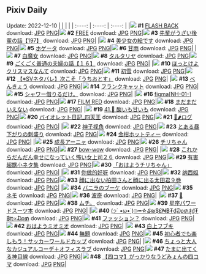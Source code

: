 ## Pixiv Daily
Update: 2022-12-10
|      |      |      |
| :----: | :----: | :----: |
|![](https://pixiv.microyu.workers.dev/c/240x480/img-master/img/2022/12/08/00/00/03/103424118_p0_master1200.jpg) **#1** [FLASH BACK](https://www.pixiv.net/artworks/103424118) download: [JPG](https://pixiv.microyu.workers.dev/img-original/img/2022/12/08/00/00/03/103424118_p0.jpg) [PNG](https://pixiv.microyu.workers.dev/img-original/img/2022/12/08/00/00/03/103424118_p0.png)|![](https://pixiv.microyu.workers.dev/c/240x480/img-master/img/2022/12/09/00/00/10/103449092_p0_master1200.jpg) **#2** [FREE](https://www.pixiv.net/artworks/103449092) download: [JPG](https://pixiv.microyu.workers.dev/img-original/img/2022/12/09/00/00/10/103449092_p0.jpg) [PNG](https://pixiv.microyu.workers.dev/img-original/img/2022/12/09/00/00/10/103449092_p0.png)|![](https://pixiv.microyu.workers.dev/c/240x480/img-master/img/2022/12/09/19/02/30/103465749_p0_master1200.jpg) **#3** [先輩がうざい後輩の話【197】](https://www.pixiv.net/artworks/103465749) download: [JPG](https://pixiv.microyu.workers.dev/img-original/img/2022/12/09/19/02/30/103465749_p0.jpg) [PNG](https://pixiv.microyu.workers.dev/img-original/img/2022/12/09/19/02/30/103465749_p0.png)|
|![](https://pixiv.microyu.workers.dev/c/240x480/img-master/img/2022/12/08/16/00/01/103436742_p0_master1200.jpg) **#4** [美少女の絵です](https://www.pixiv.net/artworks/103436742) download: [JPG](https://pixiv.microyu.workers.dev/img-original/img/2022/12/08/16/00/01/103436742_p0.jpg) [PNG](https://pixiv.microyu.workers.dev/img-original/img/2022/12/08/16/00/01/103436742_p0.png)|![](https://pixiv.microyu.workers.dev/c/240x480/img-master/img/2022/12/09/01/01/03/103450979_p0_master1200.jpg) **#5** [ホゲータ](https://www.pixiv.net/artworks/103450979) download: [JPG](https://pixiv.microyu.workers.dev/img-original/img/2022/12/09/01/01/03/103450979_p0.jpg) [PNG](https://pixiv.microyu.workers.dev/img-original/img/2022/12/09/01/01/03/103450979_p0.png)|![](https://pixiv.microyu.workers.dev/c/240x480/img-master/img/2022/12/08/08/08/14/103430917_p0_master1200.jpg) **#6** [甘雨](https://www.pixiv.net/artworks/103430917) download: [JPG](https://pixiv.microyu.workers.dev/img-original/img/2022/12/08/08/08/14/103430917_p0.jpg) [PNG](https://pixiv.microyu.workers.dev/img-original/img/2022/12/08/08/08/14/103430917_p0.png)|
|![](https://pixiv.microyu.workers.dev/c/240x480/img-master/img/2022/12/08/00/00/06/103424145_p0_master1200.jpg) **#7** [白魔女](https://www.pixiv.net/artworks/103424145) download: [JPG](https://pixiv.microyu.workers.dev/img-original/img/2022/12/08/00/00/06/103424145_p0.jpg) [PNG](https://pixiv.microyu.workers.dev/img-original/img/2022/12/08/00/00/06/103424145_p0.png)|![](https://pixiv.microyu.workers.dev/c/240x480/img-master/img/2022/12/08/08/09/33/103430931_p0_master1200.jpg) **#8** [タルタリヤ](https://www.pixiv.net/artworks/103430931) download: [JPG](https://pixiv.microyu.workers.dev/img-original/img/2022/12/08/08/09/33/103430931_p0.jpg) [PNG](https://pixiv.microyu.workers.dev/img-original/img/2022/12/08/08/09/33/103430931_p0.png)|![](https://pixiv.microyu.workers.dev/c/240x480/img-master/img/2022/12/09/17/17/04/103463387_p0_master1200.jpg) **#9** [ごくごく普通の夫婦の話【１６】](https://www.pixiv.net/artworks/103463387) download: [JPG](https://pixiv.microyu.workers.dev/img-original/img/2022/12/09/17/17/04/103463387_p0.jpg) [PNG](https://pixiv.microyu.workers.dev/img-original/img/2022/12/09/17/17/04/103463387_p0.png)|
|![](https://pixiv.microyu.workers.dev/c/240x480/img-master/img/2022/12/09/07/30/01/103455756_p0_master1200.jpg) **#10** [ほっとけよクリスマスなんて](https://www.pixiv.net/artworks/103455756) download: [JPG](https://pixiv.microyu.workers.dev/img-original/img/2022/12/09/07/30/01/103455756_p0.jpg) [PNG](https://pixiv.microyu.workers.dev/img-original/img/2022/12/09/07/30/01/103455756_p0.png)|![](https://pixiv.microyu.workers.dev/c/240x480/img-master/img/2022/12/09/00/00/05/103449051_p0_master1200.jpg) **#11** [初雪](https://www.pixiv.net/artworks/103449051) download: [JPG](https://pixiv.microyu.workers.dev/img-original/img/2022/12/09/00/00/05/103449051_p0.jpg) [PNG](https://pixiv.microyu.workers.dev/img-original/img/2022/12/09/00/00/05/103449051_p0.png)|![](https://pixiv.microyu.workers.dev/c/240x480/img-master/img/2022/12/09/00/14/26/103449705_p0_master1200.jpg) **#12** [【※SVネタバレ】次こそ「うちおとす」](https://www.pixiv.net/artworks/103449705) download: [JPG](https://pixiv.microyu.workers.dev/img-original/img/2022/12/09/00/14/26/103449705_p0.jpg) [PNG](https://pixiv.microyu.workers.dev/img-original/img/2022/12/09/00/14/26/103449705_p0.png)|
|![](https://pixiv.microyu.workers.dev/c/240x480/img-master/img/2022/12/08/18/00/59/103439066_p0_master1200.jpg) **#13** [べんきょう](https://www.pixiv.net/artworks/103439066) download: [JPG](https://pixiv.microyu.workers.dev/img-original/img/2022/12/08/18/00/59/103439066_p0.jpg) [PNG](https://pixiv.microyu.workers.dev/img-original/img/2022/12/08/18/00/59/103439066_p0.png)|![](https://pixiv.microyu.workers.dev/c/240x480/img-master/img/2022/12/08/20/30/01/103442553_p0_master1200.jpg) **#14** [フランクキャット](https://www.pixiv.net/artworks/103442553) download: [JPG](https://pixiv.microyu.workers.dev/img-original/img/2022/12/08/20/30/01/103442553_p0.jpg) [PNG](https://pixiv.microyu.workers.dev/img-original/img/2022/12/08/20/30/01/103442553_p0.png)|![](https://pixiv.microyu.workers.dev/c/240x480/img-master/img/2022/12/09/09/48/11/103457142_p0_master1200.jpg) **#15** [シャワー借りるだけ。](https://www.pixiv.net/artworks/103457142) download: [JPG](https://pixiv.microyu.workers.dev/img-original/img/2022/12/09/09/48/11/103457142_p0.jpg) [PNG](https://pixiv.microyu.workers.dev/img-original/img/2022/12/09/09/48/11/103457142_p0.png)|
|![](https://pixiv.microyu.workers.dev/c/240x480/img-master/img/2022/12/08/19/26/15/103440958_p0_master1200.jpg) **#16** [figma[NH-01-]](https://www.pixiv.net/artworks/103440958) download: [JPG](https://pixiv.microyu.workers.dev/img-original/img/2022/12/08/19/26/15/103440958_p0.jpg) [PNG](https://pixiv.microyu.workers.dev/img-original/img/2022/12/08/19/26/15/103440958_p0.png)|![](https://pixiv.microyu.workers.dev/c/240x480/img-master/img/2022/12/09/13/43/23/103460203_p0_master1200.jpg) **#17** [FILM RED](https://www.pixiv.net/artworks/103460203) download: [JPG](https://pixiv.microyu.workers.dev/img-original/img/2022/12/09/13/43/23/103460203_p0.jpg) [PNG](https://pixiv.microyu.workers.dev/img-original/img/2022/12/09/13/43/23/103460203_p0.png)|![](https://pixiv.microyu.workers.dev/c/240x480/img-master/img/2022/12/08/00/00/44/103424312_p0_master1200.jpg) **#18** [まだまだいえない](https://www.pixiv.net/artworks/103424312) download: [JPG](https://pixiv.microyu.workers.dev/img-original/img/2022/12/08/00/00/44/103424312_p0.jpg) [PNG](https://pixiv.microyu.workers.dev/img-original/img/2022/12/08/00/00/44/103424312_p0.png)|
|![](https://pixiv.microyu.workers.dev/c/240x480/img-master/img/2022/12/09/00/00/15/103449133_p0_master1200.jpg) **#19** [41.🔮 酸いも甘いも](https://www.pixiv.net/artworks/103449133) download: [JPG](https://pixiv.microyu.workers.dev/img-original/img/2022/12/09/00/00/15/103449133_p0.jpg) [PNG](https://pixiv.microyu.workers.dev/img-original/img/2022/12/09/00/00/15/103449133_p0.png)|![](https://pixiv.microyu.workers.dev/c/240x480/img-master/img/2022/12/09/14/17/11/103460687_p0_master1200.jpg) **#20** [バイオレット日記_四天王](https://www.pixiv.net/artworks/103460687) download: [JPG](https://pixiv.microyu.workers.dev/img-original/img/2022/12/09/14/17/11/103460687_p0.jpg) [PNG](https://pixiv.microyu.workers.dev/img-original/img/2022/12/09/14/17/11/103460687_p0.png)|![](https://pixiv.microyu.workers.dev/c/240x480/img-master/img/2022/12/08/01/41/15/103426857_p0_master1200.jpg) **#21** [🍙🌶️ログ](https://www.pixiv.net/artworks/103426857) download: [JPG](https://pixiv.microyu.workers.dev/img-original/img/2022/12/08/01/41/15/103426857_p0.jpg) [PNG](https://pixiv.microyu.workers.dev/img-original/img/2022/12/08/01/41/15/103426857_p0.png)|
|![](https://pixiv.microyu.workers.dev/c/240x480/img-master/img/2022/12/08/13/10/54/103434665_p0_master1200.jpg) **#22** [神子视角](https://www.pixiv.net/artworks/103434665) download: [JPG](https://pixiv.microyu.workers.dev/img-original/img/2022/12/08/13/10/54/103434665_p0.jpg) [PNG](https://pixiv.microyu.workers.dev/img-original/img/2022/12/08/13/10/54/103434665_p0.png)|![](https://pixiv.microyu.workers.dev/c/240x480/img-master/img/2022/12/08/02/26/01/103427582_p0_master1200.jpg) **#23** [とある昼下がりの刺盛り](https://www.pixiv.net/artworks/103427582) download: [JPG](https://pixiv.microyu.workers.dev/img-original/img/2022/12/08/02/26/01/103427582_p0.jpg) [PNG](https://pixiv.microyu.workers.dev/img-original/img/2022/12/08/02/26/01/103427582_p0.png)|![](https://pixiv.microyu.workers.dev/c/240x480/img-master/img/2022/12/09/20/30/02/103468126_p0_master1200.jpg) **#24** [金柑ホットティー](https://www.pixiv.net/artworks/103468126) download: [JPG](https://pixiv.microyu.workers.dev/img-original/img/2022/12/09/20/30/02/103468126_p0.jpg) [PNG](https://pixiv.microyu.workers.dev/img-original/img/2022/12/09/20/30/02/103468126_p0.png)|
|![](https://pixiv.microyu.workers.dev/c/240x480/img-master/img/2022/12/09/02/42/50/103452887_p0_master1200.jpg) **#25** [成長アーニャ](https://www.pixiv.net/artworks/103452887) download: [JPG](https://pixiv.microyu.workers.dev/img-original/img/2022/12/09/02/42/50/103452887_p0.jpg) [PNG](https://pixiv.microyu.workers.dev/img-original/img/2022/12/09/02/42/50/103452887_p0.png)|![](https://pixiv.microyu.workers.dev/c/240x480/img-master/img/2022/12/09/08/08/38/103456140_p0_master1200.jpg) **#26** [チリちゃん](https://www.pixiv.net/artworks/103456140) download: [JPG](https://pixiv.microyu.workers.dev/img-original/img/2022/12/09/08/08/38/103456140_p0.jpg) [PNG](https://pixiv.microyu.workers.dev/img-original/img/2022/12/09/08/08/38/103456140_p0.png)|![](https://pixiv.microyu.workers.dev/c/240x480/img-master/img/2022/12/08/19/09/09/103440524_p0_master1200.jpg) **#27** [bow-wow](https://www.pixiv.net/artworks/103440524) download: [JPG](https://pixiv.microyu.workers.dev/img-original/img/2022/12/08/19/09/09/103440524_p0.jpg) [PNG](https://pixiv.microyu.workers.dev/img-original/img/2022/12/08/19/09/09/103440524_p0.png)|
|![](https://pixiv.microyu.workers.dev/c/240x480/img-master/img/2022/12/08/17/03/46/103437914_p0_master1200.jpg) **#28** [これからだんだん幸せになっていく怖い女上司２６](https://www.pixiv.net/artworks/103437914) download: [JPG](https://pixiv.microyu.workers.dev/img-original/img/2022/12/08/17/03/46/103437914_p0.jpg) [PNG](https://pixiv.microyu.workers.dev/img-original/img/2022/12/08/17/03/46/103437914_p0.png)|![](https://pixiv.microyu.workers.dev/c/240x480/img-master/img/2022/12/08/07/45/16/103430664_p0_master1200.jpg) **#29** [有害超獣小ネタ集](https://www.pixiv.net/artworks/103430664) download: [JPG](https://pixiv.microyu.workers.dev/img-original/img/2022/12/08/07/45/16/103430664_p0.jpg) [PNG](https://pixiv.microyu.workers.dev/img-original/img/2022/12/08/07/45/16/103430664_p0.png)|![](https://pixiv.microyu.workers.dev/c/240x480/img-master/img/2022/12/08/00/00/10/103424178_p0_master1200.jpg) **#30** [「おはようチリちゃん」](https://www.pixiv.net/artworks/103424178) download: [JPG](https://pixiv.microyu.workers.dev/img-original/img/2022/12/08/00/00/10/103424178_p0.jpg) [PNG](https://pixiv.microyu.workers.dev/img-original/img/2022/12/08/00/00/10/103424178_p0.png)|
|![](https://pixiv.microyu.workers.dev/c/240x480/img-master/img/2022/12/08/14/30/17/103435595_p0_master1200.jpg) **#31** [你做的好呀](https://www.pixiv.net/artworks/103435595) download: [JPG](https://pixiv.microyu.workers.dev/img-original/img/2022/12/08/14/30/17/103435595_p0.jpg) [PNG](https://pixiv.microyu.workers.dev/img-original/img/2022/12/08/14/30/17/103435595_p0.png)|![](https://pixiv.microyu.workers.dev/c/240x480/img-master/img/2022/12/08/23/55/36/103448855_p0_master1200.jpg) **#32** [纳西妲](https://www.pixiv.net/artworks/103448855) download: [JPG](https://pixiv.microyu.workers.dev/img-original/img/2022/12/08/23/55/36/103448855_p0.jpg) [PNG](https://pixiv.microyu.workers.dev/img-original/img/2022/12/08/23/55/36/103448855_p0.png)|![](https://pixiv.microyu.workers.dev/c/240x480/img-master/img/2022/12/09/16/49/04/103462900_p0_master1200.jpg) **#33** [顔に出ない柏田さんと顔に出る太田君９巻](https://www.pixiv.net/artworks/103462900) download: [JPG](https://pixiv.microyu.workers.dev/img-original/img/2022/12/09/16/49/04/103462900_p0.jpg) [PNG](https://pixiv.microyu.workers.dev/img-original/img/2022/12/09/16/49/04/103462900_p0.png)|
|![](https://pixiv.microyu.workers.dev/c/240x480/img-master/img/2022/12/08/00/00/07/103424148_p0_master1200.jpg) **#34** [バニラのブーケ](https://www.pixiv.net/artworks/103424148) download: [JPG](https://pixiv.microyu.workers.dev/img-original/img/2022/12/08/00/00/07/103424148_p0.jpg) [PNG](https://pixiv.microyu.workers.dev/img-original/img/2022/12/08/00/00/07/103424148_p0.png)|![](https://pixiv.microyu.workers.dev/c/240x480/img-master/img/2022/12/08/00/58/02/103425925_p0_master1200.jpg) **#35** [ネモ](https://www.pixiv.net/artworks/103425925) download: [JPG](https://pixiv.microyu.workers.dev/img-original/img/2022/12/08/00/58/02/103425925_p0.jpg) [PNG](https://pixiv.microyu.workers.dev/img-original/img/2022/12/08/00/58/02/103425925_p0.png)|![](https://pixiv.microyu.workers.dev/c/240x480/img-master/img/2022/12/08/13/37/07/103434991_p0_master1200.jpg) **#36** [波奇](https://www.pixiv.net/artworks/103434991) download: [JPG](https://pixiv.microyu.workers.dev/img-original/img/2022/12/08/13/37/07/103434991_p0.jpg) [PNG](https://pixiv.microyu.workers.dev/img-original/img/2022/12/08/13/37/07/103434991_p0.png)|
|![](https://pixiv.microyu.workers.dev/c/240x480/img-master/img/2022/12/09/15/24/08/103461688_p0_master1200.jpg) **#37** [🍑](https://www.pixiv.net/artworks/103461688) download: [JPG](https://pixiv.microyu.workers.dev/img-original/img/2022/12/09/15/24/08/103461688_p0.jpg) [PNG](https://pixiv.microyu.workers.dev/img-original/img/2022/12/09/15/24/08/103461688_p0.png)|![](https://pixiv.microyu.workers.dev/c/240x480/img-master/img/2022/12/08/16/49/04/103437160_p0_master1200.jpg) **#38** [ムチ。](https://www.pixiv.net/artworks/103437160) download: [JPG](https://pixiv.microyu.workers.dev/img-original/img/2022/12/08/16/49/04/103437160_p0.jpg) [PNG](https://pixiv.microyu.workers.dev/img-original/img/2022/12/08/16/49/04/103437160_p0.png)|![](https://pixiv.microyu.workers.dev/c/240x480/img-master/img/2022/12/09/00/00/12/103449116_p0_master1200.jpg) **#39** [星座パワードスーツ本](https://www.pixiv.net/artworks/103449116) download: [JPG](https://pixiv.microyu.workers.dev/img-original/img/2022/12/09/00/00/12/103449116_p0.jpg) [PNG](https://pixiv.microyu.workers.dev/img-original/img/2022/12/09/00/00/12/103449116_p0.png)|
|![](https://pixiv.microyu.workers.dev/c/240x480/img-master/img/2022/12/09/00/05/38/103449401_p0_master1200.jpg) **#40** [(੭´ •ω•`)⊃━☆₷₪$₤₦฿₮₫₯₥₰₫₮฿₶∝₯₥](https://www.pixiv.net/artworks/103449401) download: [JPG](https://pixiv.microyu.workers.dev/img-original/img/2022/12/09/00/05/38/103449401_p0.jpg) [PNG](https://pixiv.microyu.workers.dev/img-original/img/2022/12/09/00/05/38/103449401_p0.png)|![](https://pixiv.microyu.workers.dev/c/240x480/img-master/img/2022/12/09/18/56/23/103465531_p0_master1200.jpg) **#41** [ファッション？](https://www.pixiv.net/artworks/103465531) download: [JPG](https://pixiv.microyu.workers.dev/img-original/img/2022/12/09/18/56/23/103465531_p0.jpg) [PNG](https://pixiv.microyu.workers.dev/img-original/img/2022/12/09/18/56/23/103465531_p0.png)|![](https://pixiv.microyu.workers.dev/c/240x480/img-master/img/2022/12/08/06/58/55/103430238_p0_master1200.jpg) **#42** [おはようミオミオ](https://www.pixiv.net/artworks/103430238) download: [JPG](https://pixiv.microyu.workers.dev/img-original/img/2022/12/08/06/58/55/103430238_p0.jpg) [PNG](https://pixiv.microyu.workers.dev/img-original/img/2022/12/08/06/58/55/103430238_p0.png)|
|![](https://pixiv.microyu.workers.dev/c/240x480/img-master/img/2022/12/09/00/24/18/103449182_p0_master1200.jpg) **#43** [白上フブキ](https://www.pixiv.net/artworks/103449182) download: [JPG](https://pixiv.microyu.workers.dev/img-original/img/2022/12/09/00/24/18/103449182_p0.jpg) [PNG](https://pixiv.microyu.workers.dev/img-original/img/2022/12/09/00/24/18/103449182_p0.png)|![](https://pixiv.microyu.workers.dev/c/240x480/img-master/img/2022/12/09/00/00/12/103449111_p0_master1200.jpg) **#44** [無題](https://www.pixiv.net/artworks/103449111) download: [JPG](https://pixiv.microyu.workers.dev/img-original/img/2022/12/09/00/00/12/103449111_p0.jpg) [PNG](https://pixiv.microyu.workers.dev/img-original/img/2022/12/09/00/00/12/103449111_p0.png)|![](https://pixiv.microyu.workers.dev/c/240x480/img-master/img/2022/12/08/18/40/55/103439869_p0_master1200.jpg) **#45** [初心者でも楽しもう！サッカーワールドカップ](https://www.pixiv.net/artworks/103439869) download: [JPG](https://pixiv.microyu.workers.dev/img-original/img/2022/12/08/18/40/55/103439869_p0.jpg) [PNG](https://pixiv.microyu.workers.dev/img-original/img/2022/12/08/18/40/55/103439869_p0.png)|
|![](https://pixiv.microyu.workers.dev/c/240x480/img-master/img/2022/12/09/13/11/08/103459744_p0_master1200.jpg) **#46** [ちょっと大人なカジュアルコーデ＋オフィスラブ](https://www.pixiv.net/artworks/103459744) download: [JPG](https://pixiv.microyu.workers.dev/img-original/img/2022/12/09/13/11/08/103459744_p0.jpg) [PNG](https://pixiv.microyu.workers.dev/img-original/img/2022/12/09/13/11/08/103459744_p0.png)|![](https://pixiv.microyu.workers.dev/c/240x480/img-master/img/2022/12/09/00/01/32/103449264_p0_master1200.jpg) **#47** [たまに出てくる神目線](https://www.pixiv.net/artworks/103449264) download: [JPG](https://pixiv.microyu.workers.dev/img-original/img/2022/12/09/00/01/32/103449264_p0.jpg) [PNG](https://pixiv.microyu.workers.dev/img-original/img/2022/12/09/00/01/32/103449264_p0.png)|![](https://pixiv.microyu.workers.dev/c/240x480/img-master/img/2022/12/09/19/23/55/103466255_p0_master1200.jpg) **#48** [【四コマ】がっかりなうどみょんの四コマ](https://www.pixiv.net/artworks/103466255) download: [JPG](https://pixiv.microyu.workers.dev/img-original/img/2022/12/09/19/23/55/103466255_p0.jpg) [PNG](https://pixiv.microyu.workers.dev/img-original/img/2022/12/09/19/23/55/103466255_p0.png)|
